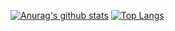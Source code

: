 [![Anurag's github stats](https://github-readme-stats.vercel.app/api?username=iShi0n&show_icons=true&theme=tokyonight)](https://github.com/anuraghazra/github-readme-stats)
[![Top Langs](https://github-readme-stats.vercel.app/api/top-langs/?username=iShi0n&layout=compact&theme=tokyonight&langs_count=10)](https://github.com/anuraghazra/github-readme-stats)
